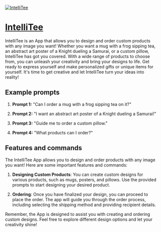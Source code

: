 [![IntelliTee](https://files.oaiusercontent.com/file-qxmIyoCEYVNkV6QTyx6iAqIg?se=2123-10-17T18%3A58%3A15Z&sp=r&sv=2021-08-06&sr=b&rscc=max-age%3D31536000%2C%20immutable&rscd=attachment%3B%20filename%3Dcd71cc5e-8342-4653-b455-d84c9cefd4db.png&sig=pzuCJ0MVTBxh61a/A2bMKGWnKrNNfgKPoZR85xpmPvc%3D)](https://chat.openai.com/g/g-Gc0WnNKDW-intellitee)

# [IntelliTee](https://chat.openai.com/g/g-Gc0WnNKDW-intellitee)

IntelliTee is an App that allows you to design and order custom products with any image you want! Whether you want a mug with a frog sipping tea, an abstract art poster of a Knight dueling a Samurai, or a custom pillow, IntelliTee has got you covered. With a wide range of products to choose from, you can unleash your creativity and bring your designs to life. Get ready to express yourself and make personalized gifts or unique items for yourself. It's time to get creative and let IntelliTee turn your ideas into reality!

## Example prompts

1. **Prompt 1:** "Can I order a mug with a frog sipping tea on it?"

2. **Prompt 2:** "I want an abstract art poster of a Knight dueling a Samurai!"

3. **Prompt 3:** "Guide me to order a custom pillow."

4. **Prompt 4:** "What products can I order?"

## Features and commands

The IntelliTee App allows you to design and order products with any image you want! Here are some important features and commands:

1. **Designing Custom Products**: You can create custom designs for various products, such as mugs, posters, and pillows. Use the provided prompts to start designing your desired product.

2. **Ordering**: Once you have finalized your design, you can proceed to place the order. The app will guide you through the order process, including selecting the shipping method and providing recipient details.

Remember, the App is designed to assist you with creating and ordering custom designs. Feel free to explore different design options and let your creativity shine!